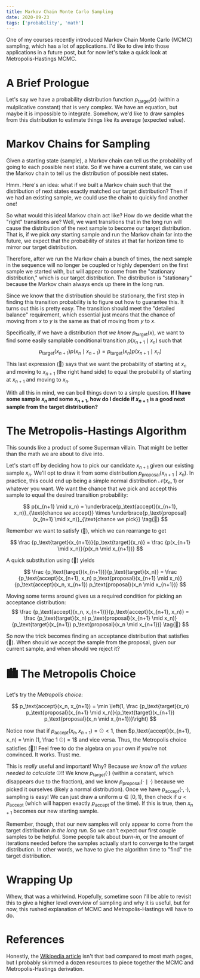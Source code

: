 ```yaml
---
title: Markov Chain Monte Carlo Sampling
date: 2020-09-23
tags: ['probability', 'math']
---
```


One of my courses recently introduced Markov Chain Monte Carlo (MCMC) sampling, which has a lot of applications. I'd like to dive into those applications in a future post, but for now let's take a quick look at Metropolis-Hastings MCMC.

# A Brief Prologue
Let's say we have a probability distribution function $p_\text{target}(x)$  (within a mulplicative constant) that is very complex. We have an equation, but maybe it is impossible to integrate. Somehow, we'd like to draw samples from this distribution to estimate things like its average (expected value).


# Markov Chains for Sampling

Given a starting state (sample), a Markov chain can tell us the probability of going to each possible next state. So if we have a current state, we can use the Markov chain to tell us the distribution of possible next states.

Hmm. Here's an idea: what if we built a Markov chain such that the distribution of next states exactly matched our target distribution? Then if we had an existing sample, we could use the chain to quickly find another one!

So what would this ideal Markov chain act like? How do we decide what the "right" transitions are? Well, we want transitions that in the long run will cause the distribution of the next sample to become our target distribution. That is, if we pick *any* starting sample and run the Markov chain far into the future, we expect that the probability of states at that far horizon time to mirror our target distribution.

Therefore, after we run the Markov chain a bunch of times, the next sample in the sequence will no longer be coupled or highly dependent on the first sample we started with, but will appear to come from the "stationary distribution," which is our target distribution. The distribution is "stationary" because the Markov chain always ends up there in the long run.

Since we know that the distribution should be stationary, the first step in finding this transition probability is to figure out how to guarantee this. It turns out this is pretty easy. The transition should meet the "detailed balance" requirement, which essential just means that the chance of moving from $x$ to $y$ is the same as that of moving from $y$ to $x$.

Specifically, if we have a distribution *that we know* $p_\text{target}(x)$, we want to find some easily samplable conditional transition $p(x_{n+1} \mid x_n)$ such that 
$$
p_\text{target}(x_{n+1}) p(x_n \mid x_{n+1}) = p_\text{target}(x_n) p(x_{n+1} \mid x_n)
\tag{🌴}
$$

This last expression (:palm_tree:) says that we want the probability of starting at $x_n$ and moving to $x_{n+1}$ (the right hand side) to equal the probability of starting at $x_{n+1}$ and moving to $x_n$.

With all this in mind, we can boil things down to a simple question. **If I have some sample $x_n$ and some $x_{n+1}$, how do I decide if $x_{n+1}$ is a good next sample from the target distribution?**


# The Metropolis-Hastings Algorithm

This sounds like a product of some Superman villain. That might be better than the math we are about to dive into.

Let's start off by deciding how to pick our candidate $x_{n+1}$ given our existing sample $x_n$. We'll opt to draw it from some distribution $p_\text{proposal}(x_{n+1} \mid x_n)$. In practice, this could end up being a simple normal distribution $\mathcal N (x_n, 1)$ or whatever you want. We want the chance that we pick and accept this sample to equal the desired transition probability:

$$
p(x_{n+1} \mid x_n) = \underbrace{p_\text{accept}(x_{n+1}, x_n)}_{\text{chance we accept}} \times \underbrace{p_\text{proposal}(x_{n+1} \mid x_n)}_{\text{chance we pick}}
\tag{🚀}
$$ 

Remember we want to satisfy (:palm_tree:), which we can rearrange to get

$$
\frac {p_\text{target}(x_{n+1})}{p_\text{target}(x_n)} = \frac {p(x_{n+1} \mid x_n)}{p(x_n \mid x_{n+1})}
$$

A quick substitution using (:rocket:) yields 

$$
\frac {p_\text{target}(x_{n+1})}{p_\text{target}(x_n)} = \frac {p_\text{accept}(x_{n+1}, x_n) p_\text{proposal}(x_{n+1} \mid x_n)}{p_\text{accept}(x_n, x_{n+1}) p_\text{proposal}(x_n \mid x_{n+1})}
$$

Moving some terms around gives us a required condition for picking an acceptance distribution:
$$
\frac {p_\text{accept}(x_n, x_{n+1})}{p_\text{accept}(x_{n+1}, x_n)} = \frac {p_\text{target}(x_n) p_\text{proposal}(x_{n+1} \mid x_n)}{p_\text{target}(x_{n+1}) p_\text{proposal}(x_n \mid x_{n+1})}
\tag{🍕}
$$

So now the trick becomes finding an acceptance distribution that satisfies (:pizza:). When should we accept the sample from the proposal, given our current sample, and when should we reject it?

#  :cityscape: The Metropolis Choice
Let's try the *Metropolis choice*:

$$
p_\text{accept}(x_n, x_{n+1}) = \min \left(1, \frac {p_\text{target}(x_n) p_\text{proposal}(x_{n+1} \mid x_n)}{p_\text{target}(x_{n+1}) p_\text{proposal}(x_n \mid x_{n+1})}\right)
$$

Notice now that if $p_\text{accept}(x_n, x_{n+1}) = ⚾ < 1$, then $p_\text{accept}(x_{n+1}, x_n) = \min (1, \frac 1 ⚾) = 1$ and vice versa. Thus, the Metropolis choice satisfies (:pizza:)! Feel free to do the algebra on your own if you're not convinced. It works. Trust me.

This is *really* useful and important! Why? Because *we know all the values needed to calculate* :baseball:!! We know $p_\text{target}(\cdot)$ (within a constant, which disappears due to the fraction), and we know $p_\text{proposal}(\cdot \mid \cdot)$ because we picked it ourselves (likely a normal distribution). Once we have $p_\text{accept}(\cdot, \cdot)$, sampling is easy! We can just draw a uniform $u \in [0, 1)$, then check if $u < p_\text{accept}$ (which will happen exactly $p_\text{accept}$ of the time). If this is true, then $x_{n+1}$ becomes our new starting sample.

Remember, though, that our new samples will only appear to come from the target distribution *in the long run*. So we can't expect our first couple samples to be helpful. Some people talk about *burn-in*, or the amount of iterations needed before the samples actually start to converge to the target distribution. In other words, we have to give the algorithm time to "find" the target distribution.

# Wrapping Up
Whew, that was a whirlwind. Hopefully, sometime soon I'll be able to revisit this to give a higher level overview of sampling and why it is useful, but for now, this rushed explanation of MCMC and Metropolis-Hastings will have to do.

# References
Honestly, the [Wikipedia article](https://en.wikipedia.org/wiki/Metropolis%E2%80%93Hastings_algorithm) isn't that bad compared to most math pages, but I probably skimmed a dozen resources to piece together the MCMC and Metropolis-Hastings derivation.

    


